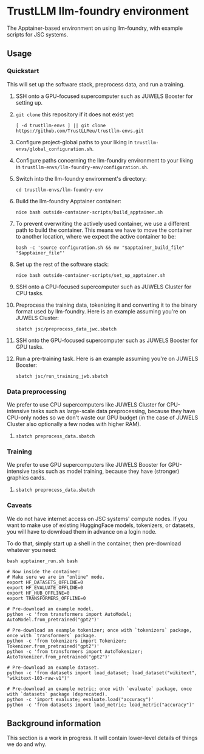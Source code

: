 # TrustLLM llm-foundry environment

The Apptainer-based environment on using llm-foundry, with example
scripts for JSC systems.

## Usage

### Quickstart

This will set up the software stack, preprocess data, and run a
training.

1. SSH onto a GPU-focused supercomputer such as JUWELS Booster for
   setting up.
1. `git clone` this repository if it does not exist yet:

   ```shell
   [ -d trustllm-envs ] || git clone https://github.com/TrustLLMeu/trustllm-envs.git
   ```
1. Configure project-global paths to your liking in
   `trustllm-envs/global_configuration.sh`.
1. Configure paths concerning the llm-foundry environment to your
   liking in `trustllm-envs/llm-foundry-env/configuration.sh`.
1. Switch into the llm-foundry environment's directory:

   ```shell
   cd trustllm-envs/llm-foundry-env
   ```
1. Build the llm-foundry Apptainer container:

   ```shell
   nice bash outside-container-scripts/build_apptainer.sh
   ```
1. To prevent overwriting the actively used container, we use a
   different path to build the container. This means we have to move
   the container to another location, where we expect the active
   container to be:

   ```shell
   bash -c 'source configuration.sh && mv "$apptainer_build_file" "$apptainer_file"'
   ```
1. Set up the rest of the software stack:

   ```shell
   nice bash outside-container-scripts/set_up_apptainer.sh
   ```
1. SSH onto a CPU-focused supercomputer such as JUWELS Cluster for CPU
   tasks.
1. Preprocess the training data, tokenizing it and converting it to
   the binary format used by llm-foundry. Here is an example assuming
   you're on JUWELS Cluster:

   ```shell
   sbatch jsc/preprocess_data_jwc.sbatch
   ```
1. SSH onto the GPU-focused supercomputer such as JUWELS Booster for
   GPU tasks.
1. Run a pre-training task. Here is an example assuming you're on
   JUWELS Booster:

   ```shell
   sbatch jsc/run_training_jwb.sbatch
   ```

### Data preprocessing

We prefer to use CPU supercomputers like JUWELS Cluster for
CPU-intensive tasks such as large-scale data preprocessing, because
they have CPU-only nodes so we don't waste our GPU budget (in the case
of JUWELS Cluster also optionally a few nodes with higher RAM).

1. `sbatch preprocess_data.sbatch`

### Training

We prefer to use GPU supercomputers like JUWELS Booster for
GPU-intensive tasks such as model training, because they have
(stronger) graphics cards.

1. `sbatch preprocess_data.sbatch`

### Caveats

We do not have internet access on JSC systems' compute nodes. If you
want to make use of existing HuggingFace models, tokenizers, or
datasets, you will have to download them in advance on a login node.

To do that, simply start up a shell in the container, then
pre-download whatever you need:

```shell
bash apptainer_run.sh bash

# Now inside the container:
# Make sure we are in "online" mode.
export HF_DATASETS_OFFLINE=0
export HF_EVALUATE_OFFLINE=0
export HF_HUB_OFFLINE=0
export TRANSFORMERS_OFFLINE=0

# Pre-download an example model.
python -c 'from transformers import AutoModel; AutoModel.from_pretrained("gpt2")'

# Pre-download an example tokenizer; once with `tokenizers` package, once with `transformers` package.
python -c 'from tokenizers import Tokenizer; Tokenizer.from_pretrained("gpt2")'
python -c 'from transformers import AutoTokenizer; AutoTokenizer.from_pretrained("gpt2")'

# Pre-download an example dataset.
python -c 'from datasets import load_dataset; load_dataset("wikitext", "wikitext-103-raw-v1")'

# Pre-download an example metric; once with `evaluate` package, once with `datasets` package (deprecated).
python -c 'import evaluate; evaluate.load("accuracy")'
python -c 'from datasets import load_metric; load_metric("accuracy")'
```

## Background information

This section is a work in progress. It will contain lower-level
details of things we do and why.

<!-- We are working with read-only Apptainer containers. This means TODO -->
